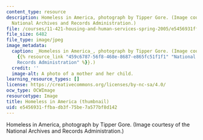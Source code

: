 ```yaml
---
content_type: resource
description: Homeless in America, photograph by Tipper Gore. (Image courtesy of the
  National Archives and Records Administration.)
file: /courses/11-421-housing-and-human-services-spring-2005/e5456931ffbadb3f75be7a577bf8d142_11-421s05-th.jpg
file_size: 6482
file_type: image/jpeg
image_metadata:
  caption: _Homeless in America_, photograph by Tipper Gore. (Image courtesy of the
    {{% resource_link "459c6787-56f8-468e-8687-e865fc51f1f1" "National Archives and
    Records Administration" %}}.)
  credit: ''
  image-alt: A photo of a mother and her child.
learning_resource_types: []
license: https://creativecommons.org/licenses/by-nc-sa/4.0/
ocw_type: OCWImage
resourcetype: Image
title: Homeless in America (thumbnail)
uid: e5456931-ffba-db3f-75be-7a577bf8d142
---
```

Homeless in America, photograph by Tipper Gore. (Image courtesy of the National Archives and Records Administration.)